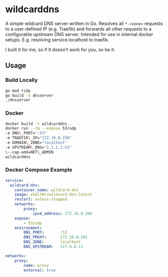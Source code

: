 # wildcarddns

A simple wildcard DNS server written in Go.
Resolves all `*.<zone>` requests to a user-defined IP (e.g. Traefik) and forwards all other requests to a configurable upstream DNS server.
Intended for use in internal docker setups. E.g. resolving service.localhost to traefik.

I built it for me, so if it doesn't work for you, so be it.

## Usage

### Build Locally

```bash
go mod tidy
go build -o dnsserver
./dnsserver
```

### Docker

```bash
docker build -t wildcarddns .
docker run --rm --expose 53/udp
-e DNS\_PORT=":53"
-e TRAEFIK\_IP="172.19.0.250"
-e DOMAIN\_ZONE="localhost"
-e UPSTREAM\_DNS="1.1.1.1:53"
\--cap-add=NET\_ADMIN
wildcarddns
```

### Docker Compose Example

```yaml
service:
  wildcard-dns:
    container_name: wildcard-dns
    image: sholt0r/wildcard-dns:latest
    restart: unless-stopped
    networks:
        proxy:
            ipv4_address: 172.16.0.200
    expose:
        - 53/udp
    environment:
        DNS_PORT:       :53
        DNS_PROXY:      172.16.0.201
        DNS_ZONE:       localhost
        DNS_UPSTREAM:   127.0.0.11

networks:
    proxy:
        name: proxy
        external: true
```
